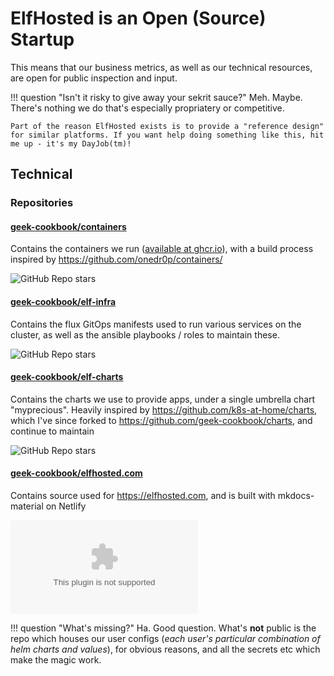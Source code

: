 # ElfHosted is an Open (Source) Startup

This means that our business metrics, as well as our technical resources, are open for public inspection and input.

!!! question "Isn't it risky to give away your sekrit sauce?"
    Meh. Maybe. There's nothing we do that's especially propriatery or competitive. 
    
    Part of the reason ElfHosted exists is to provide a "reference design" for similar platforms. If you want help doing something like this, hit me up - it's my DayJob(tm)!

## Technical

### Repositories

#### [geek-cookbook/containers](https://github.com/geek-cookbook/containers) 

Contains the containers we run ([available at ghcr.io](https://github.com/orgs/geek-cookbook/packages)), with a build process inspired by https://github.com/onedr0p/containers/

![GitHub Repo stars](https://img.shields.io/github/stars/geek-cookbook/elf-infra) 
 
#### [geek-cookbook/elf-infra](https://github.com/geek-cookbook/elf-infra)

Contains the flux GitOps manifests used to run various services on the cluster, as well as the ansible playbooks / roles to maintain these.

![GitHub Repo stars](https://img.shields.io/github/stars/geek-cookbook/elfhosted-infra) 

#### [geek-cookbook/elf-charts](https://github.com/geek-cookbook/elf-charts)

Contains the charts we use to provide apps, under a single umbrella chart "myprecious". Heavily inspired by https://github.com/k8s-at-home/charts, which I've since forked to https://github.com/geek-cookbook/charts, and continue to maintain

![GitHub Repo stars](https://img.shields.io/github/stars/geek-cookbook/elfhosted-charts) 

#### [geek-cookbook/elfhosted.com](https://github.com/geek-cookbook/elfhosted.com)

Contains source used for https://elfhosted.com, and is built with mkdocs-material on Netlify

![GitHub Repo stars](https://img.shields.io/github/stars/geek-cookbook/elfhosted.com) 

!!! question "What's missing?"
    Ha. Good question. What's **not** public is the repo which houses our user configs (*each user's particular combination of helm charts and values*), for obvious reasons, and all the secrets etc which make the magic work.